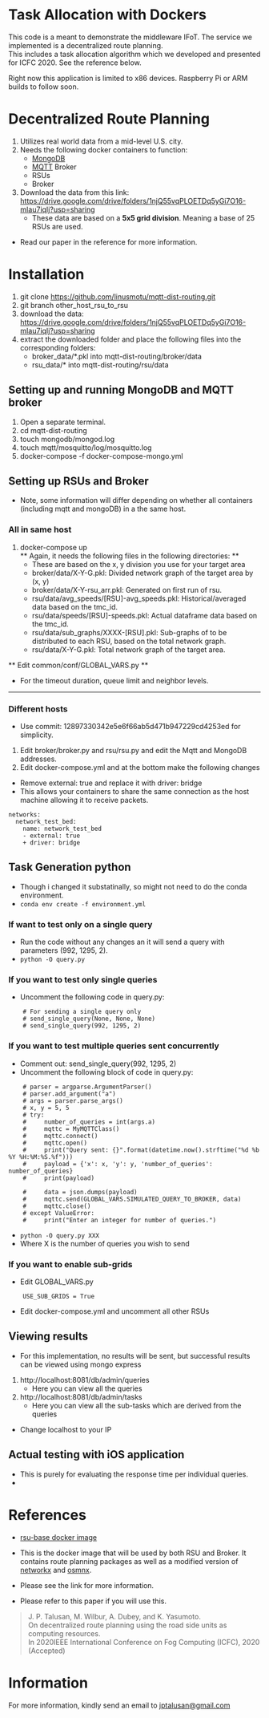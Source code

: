 # Task Allocation with Dockers
This code is a meant to demonstrate the middleware IFoT. The service we implemented is a decentralized route planning.  
This includes a task allocation algorithm which we developed and presented for ICFC 2020.  See the reference below.  
  
Right now this application is limited to x86 devices. Raspberry Pi or ARM builds to follow soon.  

# Decentralized Route Planning  
1. Utilizes real world data from a mid-level U.S. city.
2. Needs the following docker containers to function:  
    * [MongoDB](https://hub.docker.com/_/mongo)  
    * [MQTT](https://hub.docker.com/_/eclipse-mosquitto) Broker  
    * RSUs  
    * Broker  
3. Download the data from this link: https://drive.google.com/drive/folders/1njQ55vqPLOETDq5yGi7O16-mIau7iqIj?usp=sharing  
    * These data are based on a **5x5 grid division**. Meaning a base of 25 RSUs are used.  

* Read our paper in the reference for more information.

# Installation  
1. git clone https://github.com/linusmotu/mqtt-dist-routing.git  
2. git branch other_host_rsu_to_rsu  
3. download the data: https://drive.google.com/drive/folders/1njQ55vqPLOETDq5yGi7O16-mIau7iqIj?usp=sharing  
4. extract the downloaded folder and place the following files into the corresponding folders:  
    * broker_data/*.pkl into mqtt-dist-routing/broker/data  
    * rsu_data/* into mqtt-dist-routing/rsu/data  

## Setting up and running MongoDB and MQTT broker  
1. Open a separate terminal.  
2. cd mqtt-dist-routing  
3. touch mongodb/mongod.log  
4. touch mqtt/mosquitto/log/mosquitto.log  
5. docker-compose -f docker-compose-mongo.yml  
  
## Setting up RSUs and Broker  
* Note, some information will differ depending on whether all containers (including mqtt and mongoDB) in a the same host.

### All in same host
1. docker-compose up  
    ** Again, it needs the following files in the following directories: **  
    * These are based on the x, y division you use for your target area
    * broker/data/X-Y-G.pkl:  Divided network graph of the target area by (x, y)
    * broker/data/X-Y-rsu_arr.pkl: Generated on first run of rsu.  
    * rsu/data/avg_speeds/[RSU]-avg_speeds.pkl: Historical/averaged data based on the tmc_id.  
    * rsu/data/speeds/[RSU]-speeds.pkl: Actual dataframe data based on the tmc_id.  
    * rsu/data/sub_graphs/XXXX-[RSU].pkl: Sub-graphs of to be distributed to each RSU, based on the total network graph.  
    * rsu/data/X-Y-G.pkl: Total network graph of the target area.  
  
** Edit common/conf/GLOBAL_VARS.py **
* For the timeout duration, queue limit and neighbor levels.  

***

### Different hosts  
* Use commit: 12897330342e5e6f66ab5d471b947229cd4253ed for simplicity.

1. Edit broker/broker.py and rsu/rsu.py and edit the Mqtt and MongoDB addresses.  
2. Edit docker-compose.yml and at the bottom make the following changes  
* Remove external: true and replace it with driver: bridge  
* This allows your containers to share the same connection as the host machine allowing it to receive packets.  
```
networks: 
  network_test_bed:
    name: network_test_bed
    - external: true 
    + driver: bridge 
```

## Task Generation python  
* Though i changed it substatinally, so might not need to do the conda environment.  
* `conda env create -f environment.yml`  

### If want to test only on a single query  
* Run the code without any changes an it will send a query with parameters (992, 1295, 2).  
* `python -O query.py`  

### If you want to test only single queries  
* Uncomment the following code in query.py:  
```
    # For sending a single query only
    # send_single_query(None, None, None)
    # send_single_query(992, 1295, 2)
```

### If you want to test multiple queries sent concurrently  
* Comment out: send_single_query(992, 1295, 2)  
* Uncomment the following block of code in query.py:  

```
    # parser = argparse.ArgumentParser()
    # parser.add_argument("a")
    # args = parser.parse_args()
    # x, y = 5, 5
    # try:
    #     number_of_queries = int(args.a)
    #     mqttc = MyMQTTClass()
    #     mqttc.connect()
    #     mqttc.open()
    #     print("Query sent: {}".format(datetime.now().strftime("%d %b %Y %H:%M:%S.%f")))
    #     payload = {'x': x, 'y': y, 'number_of_queries': number_of_queries}
    #     print(payload)
        
    #     data = json.dumps(payload)
    #     mqttc.send(GLOBAL_VARS.SIMULATED_QUERY_TO_BROKER, data)
    #     mqttc.close()
    # except ValueError:
    #     print("Enter an integer for number of queries.")
```
* `python -O query.py XXX`  
* Where X is the number of queries you wish to send  

### If you want to enable sub-grids  
* Edit GLOBAL_VARS.py
```
    USE_SUB_GRIDS = True
```

* Edit docker-compose.yml and uncomment all other RSUs  

## Viewing results  
* For this implementation, no results will be sent, but successful results can be viewed using mongo express  
1. http://localhost:8081/db/admin/queries  
    * Here you can view all the queries  
2. http://localhost:8081/db/admin/tasks  
    * Here you can view all the sub-tasks which are derived from the queries  
* Change localhost to your IP

## Actual testing with iOS application  
* This is purely for evaluating the response time per individual queries.  
* <ENTER app github here>

# References  
* [rsu-base docker image](https://hub.docker.com/repository/docker/linusmotu/rsu-base)  
* This is the docker image that will be used by both RSU and Broker. It contains route planning packages as well as a modified version of [networkx](https://github.com/linusmotu/networkx) and [osmnx](https://github.com/linusmotu/osmnx).  
* Please see the link for more information.  

* Please refer to this paper if you will use this.  
> J. P. Talusan, M. Wilbur, A. Dubey, and K. Yasumoto.  
> On decentralized route planning using the road side units as computing resources.  
> In 2020IEEE International Conference on Fog Computing (ICFC), 2020 (Accepted)  

# Information  
For more information, kindly send an email to <jptalusan@gmail.com>